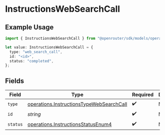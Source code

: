 # InstructionsWebSearchCall

## Example Usage

```typescript
import { InstructionsWebSearchCall } from "@openrouter/sdk/models/operations";

let value: InstructionsWebSearchCall = {
  type: "web_search_call",
  id: "<id>",
  status: "completed",
};
```

## Fields

| Field                                                                                                | Type                                                                                                 | Required                                                                                             | Description                                                                                          |
| ---------------------------------------------------------------------------------------------------- | ---------------------------------------------------------------------------------------------------- | ---------------------------------------------------------------------------------------------------- | ---------------------------------------------------------------------------------------------------- |
| `type`                                                                                               | [operations.InstructionsTypeWebSearchCall](../../models/operations/instructionstypewebsearchcall.md) | :heavy_check_mark:                                                                                   | N/A                                                                                                  |
| `id`                                                                                                 | *string*                                                                                             | :heavy_check_mark:                                                                                   | N/A                                                                                                  |
| `status`                                                                                             | [operations.InstructionsStatusEnum4](../../models/operations/instructionsstatusenum4.md)             | :heavy_check_mark:                                                                                   | N/A                                                                                                  |